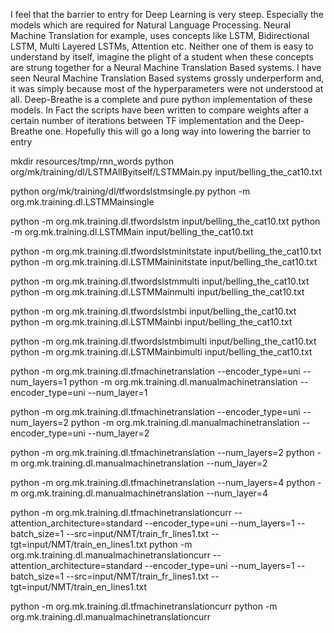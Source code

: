 I feel that the barrier to entry for Deep Learning is very steep. Especially the models which are required for Natural Language Processing. Neural Machine Translation for example, uses concepts like LSTM, Bidirectional LSTM, Multi Layered LSTMs, Attention etc. Neither one of them is easy to understand by itself, imagine the plight of a student when these concepts are strung together for a Neural Machine Translation Based systems. I have seen Neural Machine Translation Based systems grossly underperform and, it was simply because most of the hyperparameters were not understood at all. Deep-Breathe is a complete and pure python implementation of these models. In Fact the scripts have been written to compare weights after a certain number of iterations between TF implementation and the Deep-Breathe one. Hopefully this will go a long way into lowering the barrier to entry

mkdir resources/tmp/rnn_words
python org/mk/training/dl/LSTMAllByitself/LSTMMain.py input/belling_the_cat10.txt

python org/mk/training/dl/tfwordslstmsingle.py
python -m org.mk.training.dl.LSTMMainsingle


python -m org.mk.training.dl.tfwordslstm input/belling_the_cat10.txt
python -m org.mk.training.dl.LSTMMain input/belling_the_cat10.txt


python -m org.mk.training.dl.tfwordslstminitstate input/belling_the_cat10.txt
python -m org.mk.training.dl.LSTMMaininitstate input/belling_the_cat10.txt


python -m org.mk.training.dl.tfwordslstmmulti input/belling_the_cat10.txt
python -m org.mk.training.dl.LSTMMainmulti input/belling_the_cat10.txt


python -m org.mk.training.dl.tfwordslstmbi input/belling_the_cat10.txt
python -m org.mk.training.dl.LSTMMainbi input/belling_the_cat10.txt


python -m org.mk.training.dl.tfwordslstmbimulti input/belling_the_cat10.txt
python -m org.mk.training.dl.LSTMMainbimulti input/belling_the_cat10.txt


python -m org.mk.training.dl.tfmachinetranslation --encoder_type=uni --num_layers=1
python -m org.mk.training.dl.manualmachinetranslation --encoder_type=uni --num_layer=1


python -m org.mk.training.dl.tfmachinetranslation --encoder_type=uni --num_layers=2
python -m org.mk.training.dl.manualmachinetranslation --encoder_type=uni --num_layer=2


python -m org.mk.training.dl.tfmachinetranslation --num_layers=2
python -m org.mk.training.dl.manualmachinetranslation --num_layer=2


python -m org.mk.training.dl.tfmachinetranslation --num_layers=4
python -m org.mk.training.dl.manualmachinetranslation --num_layer=4




python -m org.mk.training.dl.tfmachinetranslationcurr --attention_architecture=standard --encoder_type=uni --num_layers=1 --batch_size=1 --src=input/NMT/train_fr_lines1.txt --tgt=input/NMT/train_en_lines1.txt
python -m org.mk.training.dl.manualmachinetranslationcurr --attention_architecture=standard --encoder_type=uni --num_layers=1 --batch_size=1 --src=input/NMT/train_fr_lines1.txt --tgt=input/NMT/train_en_lines1.txt

python -m org.mk.training.dl.tfmachinetranslationcurr
python -m org.mk.training.dl.manualmachinetranslationcurr

